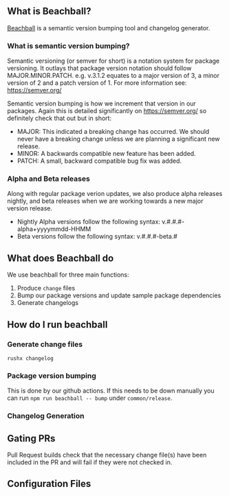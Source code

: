## What is Beachball?
[Beachball](https://microsoft.github.io/beachball/) is a semantic version bumping tool and changelog generator.

### What is semantic version bumping?
Semantic versioning (or semver for short) is a notation system for package versioning. It outlays that package version notation should follow MAJOR.MINOR.PATCH. e.g. v.3.1.2 equates to a major version of 3, a minor version of 2 and a patch version of 1. For more information see: https://semver.org/

Semantic version bumping is how we increment that version in our packages. Again this is detailed significantly on https://semver.org/ so definitely check that out but in short:

* MAJOR: This indicated a breaking change has occurred. We should never have a breaking change unless we are planning a significant new release.
* MINOR: A backwards compatible new feature has been added.
* PATCH: A small, backward compatible bug fix was added.

### Alpha and Beta releases

Along with regular package verion updates, we also produce alpha releases nightly, and beta releases when we are working towards a new major version release.
* Nightly Alpha versions follow the following syntax: v.#.#.#-alpha+yyyymmdd-HHMM
* Beta versions follow the following syntax: v.#.#.#-beta.#

## What does Beachball do

We use beachball for three main functions:
1. Produce `change` files
1. Bump our package versions and update sample package dependencies
1. Generate changelogs

## How do I run beachball

### Generate change files
`rushx changelog`

### Package version bumping
This is done by our github actions. If this needs to be down manually you can run `npm run beachball -- bump` under `common/release`.

### Changelog Generation


## Gating PRs
Pull Request builds check that the necessary change file(s) have been included in the PR and will fail if they were not checked in.

## Configuration Files